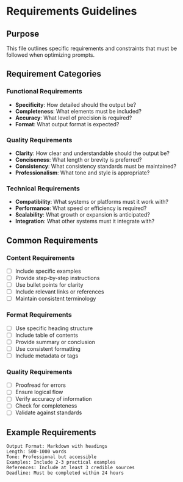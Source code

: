 # Requirements Guidelines

## Purpose
This file outlines specific requirements and constraints that must be followed when optimizing prompts.

## Requirement Categories

### Functional Requirements
- **Specificity**: How detailed should the output be?
- **Completeness**: What elements must be included?
- **Accuracy**: What level of precision is required?
- **Format**: What output format is expected?

### Quality Requirements
- **Clarity**: How clear and understandable should the output be?
- **Conciseness**: What length or brevity is preferred?
- **Consistency**: What consistency standards must be maintained?
- **Professionalism**: What tone and style is appropriate?

### Technical Requirements
- **Compatibility**: What systems or platforms must it work with?
- **Performance**: What speed or efficiency is required?
- **Scalability**: What growth or expansion is anticipated?
- **Integration**: What other systems must it integrate with?

## Common Requirements

### Content Requirements
- [ ] Include specific examples
- [ ] Provide step-by-step instructions
- [ ] Use bullet points for clarity
- [ ] Include relevant links or references
- [ ] Maintain consistent terminology

### Format Requirements
- [ ] Use specific heading structure
- [ ] Include table of contents
- [ ] Provide summary or conclusion
- [ ] Use consistent formatting
- [ ] Include metadata or tags

### Quality Requirements
- [ ] Proofread for errors
- [ ] Ensure logical flow
- [ ] Verify accuracy of information
- [ ] Check for completeness
- [ ] Validate against standards

## Example Requirements

```
Output Format: Markdown with headings
Length: 500-1000 words
Tone: Professional but accessible
Examples: Include 2-3 practical examples
References: Include at least 3 credible sources
Deadline: Must be completed within 24 hours
```
